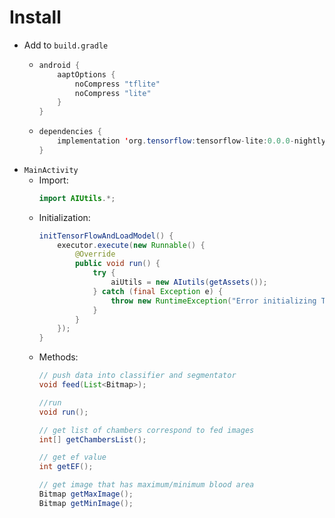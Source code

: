 # Install
- Add to `build.gradle`
  - ```java 
  	android {
    	aaptOptions {
        	noCompress "tflite"
        	noCompress "lite"
    	}
	}
  - ```java
	dependencies {
    	implementation 'org.tensorflow:tensorflow-lite:0.0.0-nightly'
	}


- `MainActivity`
  - Import:
  	```java 
	import AIUtils.*;
  - Initialization:
  	```java
  	initTensorFlowAndLoadModel() {
		executor.execute(new Runnable() {
			@Override
			public void run() {
				try {
					aiUtils = new AIutils(getAssets());
				} catch (final Exception e) {
					throw new RuntimeException("Error initializing TensorFlow!", e);
				}
			}
		});
	}

  - Methods:
	```java
	// push data into classifier and segmentator
	void feed(List<Bitmap>);

	//run
	void run();

	// get list of chambers correspond to fed images
	int[] getChambersList();

	// get ef value
	int getEF();

	// get image that has maximum/minimum blood area
	Bitmap getMaxImage();
	Bitmap getMinImage();

